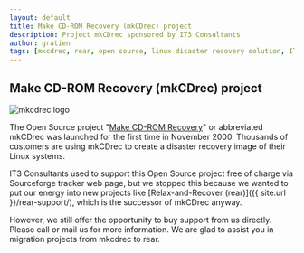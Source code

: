 ```yaml
---
layout: default
title: Make CD-ROM Recovery (mkCDrec) project
description: Project mkCDrec sponsored by IT3 Consultants
author: gratien
tags: [mkcdrec, rear, open source, linux disaster recovery solution, IT3 Consultants, GPL]
---
```


##  Make CD-ROM Recovery (mkCDrec) project

<img src="{{ site.url }}/images/mkcdrec_logo.jpg" alt="mkcdrec logo">

The Open Source project "[Make CD-ROM Recovery](http://mkcdrec.sourceforge.net)" or abbreviated mkCDrec was launched for the first time in November 2000. Thousands of customers are using mkCDrec to create a disaster recovery image of their Linux systems.

IT3 Consultants used to support this Open Source project free of charge via Sourceforge tracker web page, but we stopped this because we wanted to put our energy into new projects like [Relax-and-Recover (rear)]({{ site.url }}/rear-support/), which is the successor of mkCDrec anyway.

However, we still offer the opportunity to buy support from us directly. Please call or mail us for more information. We are glad to assist you in migration projects from mkcdrec to rear.
